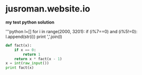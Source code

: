 # jusroman.website.io

**my test python solution**

'''python
l=[]
for i in range(2000, 3201):
    if (i%7==0) and (i%5!=0):
        l.append(str(i))
print ','.join(l)

```python
def fact(x):
    if x == 0:
        return 1
    return x * fact(x - 1)
x = int(raw_input())
print fact(x)
